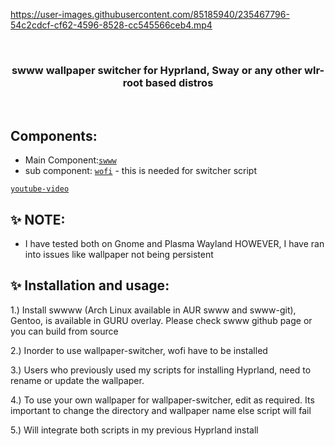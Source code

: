 https://user-images.githubusercontent.com/85185940/235467796-54c2cdcf-cf62-4596-8528-cc545566ceb4.mp4

<br>
<h3 align = "center"> swww wallpaper switcher for Hyprland, Sway or any other wlr-root based distros</h3>
<br>

## Components:

- Main Component:[`swww`](https://github.com/Horus645/swww)
- sub component: [`wofi`](https://hg.sr.ht/~scoopta/wofi) - this is needed for switcher script

[`youtube-video`](https://youtu.be/6ZGzOjMJBe4)

## ✨ NOTE:

- I have tested both on Gnome and Plasma Wayland HOWEVER, I have ran into issues like wallpaper not being persistent

## ✨ Installation and usage:

1.) Install swwww (Arch Linux available in AUR swww and swww-git), Gentoo, is available in GURU overlay. Please check swww github page or you can build from source

2.) Inorder to use wallpaper-switcher, wofi have to be installed

3.) Users who previously used my scripts for installing Hyprland, need to rename or update the wallpaper.

4.) To use your own wallpaper for wallpaper-switcher, edit as required. Its important to change the directory and wallpaper name else script will fail

5.) Will integrate both scripts in my previous Hyprland install
